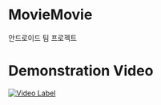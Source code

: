# MovieMovie
안드로이드 팀 프로젝트

# Demonstration Video
[![Video Label](http://img.youtube.com/vi/8oJThbflak0/0.jpg)](https://youtu.be/8oJThbflak0)
